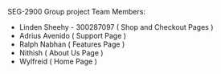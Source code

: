 SEG-2900 Group project
Team Members:
- Linden Sheehy - 300287097 ( Shop and Checkout Pages )
- Adrius Avenido  ( Support Page )
- Ralph Nabhan  ( Features Page )
- Nithish  ( About Us Page )
- Wylfreid  ( Home Page )
